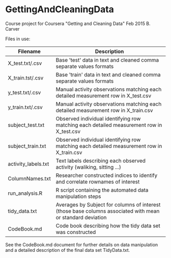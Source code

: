 # GettingAndCleaningData
Course project for Coursera "Getting and Cleaning Data" Feb 2015
B. Carver

Files in use:

| Filename  | Description | 
| ------------- | ------------- |
| X_test.txt/.csv  | Base 'test' data in text and cleaned comma separate values formats  | 
| X_train.tst/.csv | Base 'train' data in text and cleaned comma separate values formats  |
| y_test.txt/.csv  | Manual activity observations matching each detailed measurement row in X_test.csv |
| y_train.txt/.csv  | Manual activity observations matching each detailed measurement row in X_train.csv |
| subject_test.txt  | Observed individual identifying row matching each detailed measurement row in X_test.csv   |
| subject_train.txt  | Observed individual identifying row matching each detailed measurement row in X_train.csv   |
| activity_labels.txt | Text labels describing each observed activity (waliking, sitting ...) |
| ColumnNames.txt  | Researcher constructed indices to identify and correlate rownames of interest |
| run_analysis.R  | R script containing the automated data manipulation steps | 
| tidy_data.txt  | Averages by Subject for columns of interest (those base columns associated with mean or standard deviation |
| CodeBook.md  | Code book describing how the tidy data set was constructed |

See the CodeBook.md document for further details on data manipulation and a detailed description of the final data set TidyData.txt.
